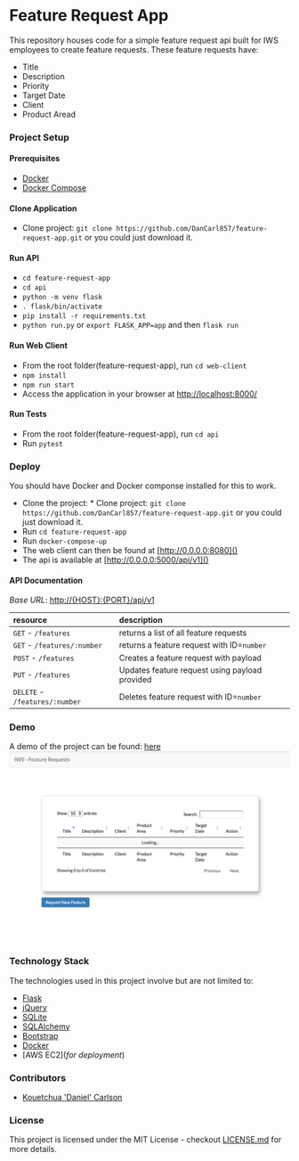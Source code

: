 # Feature Request App

This repository houses code for a simple feature request api built for IWS employees to create feature requests. These feature requests have:
* Title
* Description
* Priority
* Target Date
* Client
* Product Aread

### Project Setup

#### Prerequisites
* [Docker](https://docs.docker.com/)
* [Docker Compose](https://docs.docker.com/compose/)

#### Clone Application
* Clone project: `git clone https://github.com/DanCarl857/feature-request-app.git` or you could just download it.

#### Run API
* `cd feature-request-app`
* `cd api`
* `python -m venv flask`
* `. flask/bin/activate`
* `pip install -r requirements.txt`
* `python run.py` or `export FLASK_APP=app` and then `flask run`

#### Run Web Client
* From the root folder(feature-request-app), run `cd web-client`
* `npm install`
* `npm run start`
* Access the application in your browser at [http://localhost:8000/]()

#### Run Tests
* From the root folder(feature-request-app), run `cd api`
* Run `pytest`

### Deploy
You should have Docker and Docker componse installed for this to work.

* Clone the project: * Clone project: `git clone https://github.com/DanCarl857/feature-request-app.git` or you could just download it.
* Run `cd feature-request-app`
* Run `docker-compose-up`
* The web client can then be found at [http://0.0.0.0:8080]()
* The api is available at [http://0.0.0.0:5000/api/v1]()

#### API Documentation

*Base URL*: [http://{HOST}:{PORT}/api/v1]()

| resource      | description                       |
|:--------------|:----------------------------------|
| `GET` - `/features`      | returns a list of all feature requests |
| `GET` - `/features/:number`    | returns a feature request with ID=`number` |
| `POST` - `/features` | Creates a feature request with payload |
| `PUT` - `/features` | Updates feature request using payload provided |
| `DELETE` - `/features/:number` | Deletes feature request with ID=`number` |


### Demo
A demo of the project can be found: [here]()
![Component in action](screenshots/demo.png)

### Technology Stack
The technologies used in this project involve but are not limited to:
* [Flask](http://flask.pocoo.org/)
* [jQuery](https://jquery.com/)
* [SQLite](https://www.sqlite.org/index.html)
* [SQLAlchemy](https://www.sqlalchemy.org/)
* [Bootstrap]()
* [Docker](https://docs.docker.com/)
* [AWS EC2](_for deployment_)

### Contributors
* [Kouetchua 'Daniel' Carlson](https://github.com/DanCarl857)

### License
This project is licensed under the MIT License - checkout [LICENSE.md](https://github.com/DanCarl857/feature-request-app/blob/master/LICENSE) for more details.